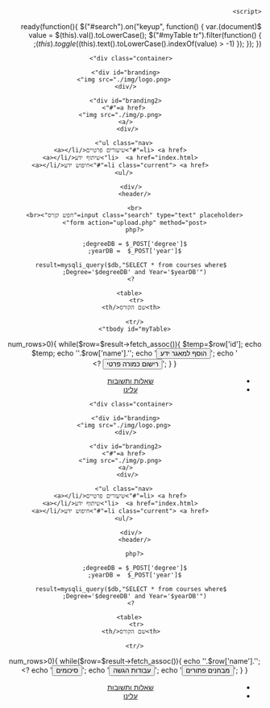 <?php
     include('config.php');
?>
<!DOCTYPE html>
<html dir="rtl" lang="ar>
<head>
    <head>
    <link href="https://fonts.googleapis.com/css?family=Varela+Round" rel="stylesheet">
    <script src="https://ajax.googleapis.com/ajax/libs/jquery/3.2.1/jquery.min.js"></script>
     <script src="https://ajax.googleapis.com/ajax/libs/jquery/3.2.1/jquery.min.js"></script>
    <meta charset="utf-8">
    <meta name="viewport" content="width=device-width">
    <title>Acme Web Deisgn | Search Knowlage</title>
    <link rel="stylesheet" href="./css/style.css">

    <script>
  $(document).ready(function(){
  $("#search").on("keyup", function() {
    var value = $(this).val().toLowerCase();
    $("#myTable tr").filter(function() {
      $(this).toggle($(this).text().toLowerCase().indexOf(value) > -1)
    });
  });
});
    </script>
  </head>
  
  <body>
    <header>

      <div class="container">

         <div id="branding">
          <img src="./img/logo.png">
         </div>

         <div id="branding2">
          <a href="#">
            <img src="./img/p.png">
          </a> 
        </div>

          <ul class="nav">
            <li> <a href="#">שיעורים פרטיים</a></li>
            <li>  <a href="index.html">שיתוף ידע</a></li>
            <li class="current"> <a href="#">חיפוש ידע</a></li>
          </ul>

      </div>
    </header>
    
    <br>
    <input class="search" type="text" placeholder="חפש קןרס"><br>
    <form action="upload.php" method="post">
    <?php

    $degreeDB = $_POST['degree'];
    $yearDB =  $_POST['year'];
      
      $result=mysqli_query($db,"SELECT * from courses where Degree='$degreeDB' and Year='$yearDB'");
      ?>

       <table>
    <tr> 
      <th>שם הקורס</th>
     
    </tr>
    <tbody id="myTable">
<?php
      if ($result->num_rows>0){ 
                while($row=$result->fetch_assoc()){
                    $temp=$row['id'];
                    echo $temp;
                    echo '<tr><td>'.$row['name'].'</td>';
                    echo '<td><button class="button_1" type="submit" value="'.$temp.'" name="add">הוסף למאגר ידע</button>';
                    echo '<button class="button_1" type="submit" value="'.$temp.'" name="add"> רישום כמורה פרטי</button></td></tr>';

                }
            }

    ?>
  </tbody>
  </table>
</form>
  <footer>
          <ul class="nav">
            <li> <a href="FAQ.html">שאלות ותשובות</a></li>
            <li> <a href="#">עלינו</a></li>
          </ul>
    </footer>


</body>
</html>



<?php
     include('config.php');
?>


<!DOCTYPE html>
<html>
<head>
    <head>
    <link href="https://fonts.googleapis.com/css?family=Varela+Round" rel="stylesheet">
    <meta charset="utf-8">
    <meta name="viewport" content="width=device-width">
    <title>Acme Web Deisgn | Search Knowlage</title>
    <link rel="stylesheet" href="./css/style.css">


    
  </head>
  
  <body>
    <header>

      <div class="container">

         <div id="branding">
          <img src="./img/logo.png">
         </div>

         <div id="branding2">
          <a href="#">
            <img src="./img/p.png">
          </a> 
        </div>

          <ul class="nav">
            <li> <a href="#">שיעורים פרטיים</a></li>
            <li>  <a href="index.html">שיתוף ידע</a></li>
            <li class="current"> <a href="#">חיפוש ידע</a></li>
          </ul>

      </div>
    </header>

    <?php

    $degreeDB = $_POST['degree'];
    $yearDB =  $_POST['year'];
      
      $result=mysqli_query($db,"SELECT * from courses where Degree='$degreeDB' and Year='$yearDB'");
      ?>

       <table>
    <tr> 
      <th>שם הקורס</th>
     
    </tr>
<?php
      if ($result->num_rows>0){ 
                while($row=$result->fetch_assoc()){
                    echo '<tr><td>'.$row['name'].'</td>';
                    echo '<td><button type="button">סיכומים</button></td>';
                    echo '<td><button type="button">עבודות הגשה</button></td>';
                    echo '<td><button type="button"> מבחנים פתורים</button></td></tr>';
                }
            }

    ?>
  </table>

  <footer>
          <ul class="nav">
            <li> <a href="FAQ.html">שאלות ותשובות</a></li>
            <li> <a href="#">עלינו</a></li>
          </ul>
    </footer>


</body>
</html>


 
